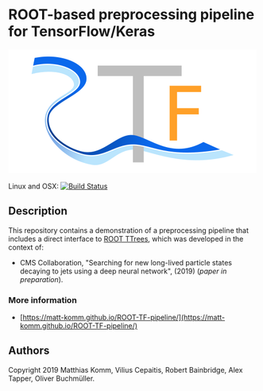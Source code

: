 # ROOT-based preprocessing pipeline for TensorFlow/Keras

![logo](https://raw.githubusercontent.com/matt-komm/ROOT-TF-pipeline/gh-pages/logo_small.png)

Linux and OSX: [![Build Status](https://travis-ci.com/matt-komm/ROOT-TF-pipeline.svg?branch=master)](https://travis-ci.com/matt-komm/ROOT-TF-pipeline)

## Description

This repository contains a demonstration of a preprocessing pipeline that 
includes a direct interface to [ROOT TTrees](https://root.cern.ch/doc/master/classTTree.html),
which was developed in the context of:

* CMS Collaboration, "Searching for new long-lived particle states decaying 
to jets using a deep neural network", (2019) (*paper in preparation*).

### More information

* [https://matt-komm.github.io/ROOT-TF-pipeline/](https://matt-komm.github.io/ROOT-TF-pipeline/)


## Authors

Copyright 2019 Matthias Komm, Vilius Cepaitis, Robert Bainbridge, Alex Tapper, 
Oliver Buchmüller.

